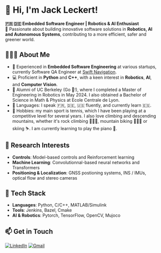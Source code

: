 # 👋 Hi, I'm **Jack Leckert**!

**🇫🇷 🇩🇪 Embedded Software Engineer | Robotics & AI Enthusiast**  
🚀 Passionate about building innovative software solutions in **Robotics, AI and Autonomous Systems**, contributing to a more efficient, safer and greener world.

## 👨🏻‍💻 **About Me**
- 💼 Experienced in **Embedded Software Engineering** at various startups, currently Software QA Engineer at [Swift Navigation](https://www.swiftnav.com/).
- 💻 Proficient in **Python** and **C++**, with a keen interest in **Robotics**, **AI**, and **Computer Vision**.
- 🤖 Alumni of UC Berkeley (Go 🐻!), where I completed a Master of Engineering in Robotics in May 2024. I also obtained a Bachelor of Science in Math & Physics at Ecole Centrale de Lyon.
- 💬 Languages: I speak 🇫🇷, 🇩🇪, 🇺🇸 fluently, and currently learn 🇪🇸.
- 🎾 Hobbies: my main sport is tennis, which I have been playing at a competitive level for several years. I also love climbing and descending mountains, whether it's rock climbing 🧗🏻‍♂️, mountain biking 🚵🏻‍♂️ or skiing ⛷️. I am currently learning to play the piano 🎵.
  
## 🔬 **Research Interests**
- **Controls**: Model-based controls and Reinforcement learning
- **Machine Learning**: Convolutionnal-based neural networks and Transformers
- **Positioning & Localization**: GNSS postioning systems, INS / IMUs, optical flow and stereo cameras

## 🧰 **Tech Stack**
- **Languages**: Python, C/C++, MATLAB/Simulink
- **Tools**: Jenkins, Bazel, Cmake
- **AI & Robotics**: Pytorch, TensorFlow, OpenCV, Mujoco


## 📫 **Get in Touch**

[![LinkedIn](https://img.shields.io/badge/LinkedIn-0077B5?logo=linkedin&logoColor=white)](https://linkedin.com/in/jack-leckert) [![Gmail](https://img.shields.io/badge/Email-D14836?logo=gmail&logoColor=white)](mailto:leckert.j@gmail.com)
